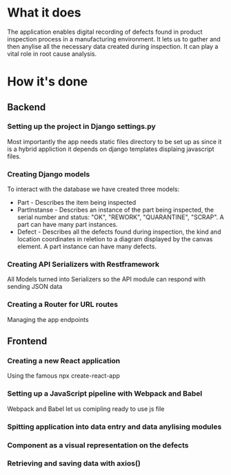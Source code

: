 # What it does
The application enables digital recording of defects found in product inspection process in a manufacturing environment.
It lets us to gather and then anylise all the necessary data created during inspection. It can play a vital role in root cause analysis.

# How it's done

## Backend
### Setting up the project in Django settings.py
Most importantly the app needs static files directory to be set up as since it is a hybrid appliction it depends on django templates displaing javascript files.
### Creating Django models
To interact with the database we have created three models: 
- Part - Describes the item being inspected
- PartInstanse - Describes an instance of the part being inspected, the serial number and status: "OK", "REWORK", "QUARANTINE", "SCRAP". A part can have many part instances.
- Defect - Describes all the defects found during inspection, the kind and location coordinates in reletion to a diagram displayed by the canvas element. A part instance can have many defects.
### Creating API Serializers with Restframework
All Models turned into Serializers so the API module can respond with sending JSON data
### Creating a Router for URL routes
Managing the app endpoints


## Frontend
### Creating a new React application
Using the famous npx create-react-app
### Setting up a JavaScript pipeline with Webpack and Babel
Webpack and Babel let us comipling ready to use js file
### Spitting application into data entry and data anylising modules

### <Canvas/> Component as a visual representation on the defects
### Retrieving and saving data with axios()


